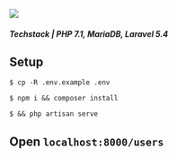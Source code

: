 ![](http://http://i.imgur.com/TqyuaaR.gif?raw=true)

##### Techstack | PHP 7.1, MariaDB, Laravel 5.4

## Setup 

```
$ cp -R .env.example .env

$ npm i && composer install

$ && php artisan serve 

```

## Open `localhost:8000/users`